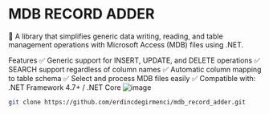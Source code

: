 # MDB RECORD ADDER

🚀 A library that simplifies generic data writing, reading, and table management operations with Microsoft Access (MDB) files using .NET.

Features
✅ Generic support for INSERT, UPDATE, and DELETE operations
✅ SEARCH support regardless of column names
✅ Automatic column mapping to table schema
✅ Select and process MDB files easily
✅ Compatible with: .NET Framework 4.7+ / .NET Core
![image](https://github.com/user-attachments/assets/c12daff4-20c9-4059-89c7-1d14e59ed352)

```bash
git clone https://github.com/erdincdegirmenci/mdb_record_adder.git

